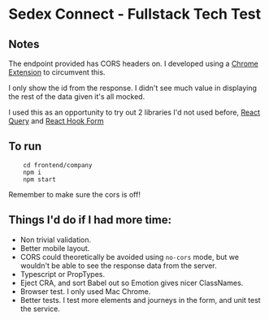 # Sedex Connect - Fullstack Tech Test

## Notes
The endpoint provided has CORS headers on. I developed using a [Chrome Extension](https://chrome.google.com/webstore/detail/cross-domain-cors/mjhpgnbimicffchbodmgfnemoghjakai) to circumvent this.

I only show the id from the response. I didn't see much value in displaying the rest of the data given it's all mocked.

I used this as an opportunity to try out 2 libraries I'd not used before, [React Query](https://github.com/tannerlinsley/react-query) and [React Hook Form](https://react-hook-form.com/)


## To run
```
	cd frontend/company
	npm i
	npm start
```

Remember to make sure the cors is off!
## Things I'd do if I had more time:

- Non trivial validation.
- Better mobile layout.
- CORS could theoretically be avoided using `no-cors` mode, but we wouldn't be able to see the response data from the server.
- Typescript or PropTypes.
- Eject CRA, and sort Babel out so Emotion gives nicer ClassNames.
- Browser test. I only used Mac Chrome.
- Better tests. I test more elements and journeys in the form, and unit test the service.

<!--


This is an example technical test for a full stack developer. 💻

It aims to give the interviewee the opportunity to show their knowledge by implementing the `POST /company`
method of the [open api spec](./companies-openapi3.yaml) in either the frontend OR the backend.

### Frontend
If you choose the to implement frontend please do so in React, feel free to use whatever libs to assist your
implementation but please include the dependencies in the build tool:

- Create a page that will allow a user to submit a company via a form and display the response.
- You can use the following endpoint to implement against: https://sedex-apim-gateway.cloud.gravitee.io/interview/v0/...


### Backend
If you choose to implement the backend please do Kotlin, feel free to use whatever libs to assist your implementation
but please include the dependencies in the build tool.

- Expose the endpoint as a Restful HTTP service consuming and returning a JSON response as per the api spec.

### Solution structure

To start please fork this repository, make publicly accessible so that we can review at the end.

We are looking for clean and tested code. Please provide a courteous notes appended to this README on tools and libs
you might have used and with instructions on how to test and run the application locally.

The project can be organised you see fit, in this repo are some example front and backend projects to point you in the
 right direction, but feel free to throw away and implement your version as you see fit, however we do ask that all the
 code required to run the solution is submitted to a to your public fork of this repo.

Please time box the exercise to  a hour and a half maximum. Git commits would be appreciated to show the solutions
evolution.

If you cant implement the full POST company specification in an hour and a half, dont worry, just put down a few steps
that you would go on to implement to complete the spec and the time you estimate that it would take to complete.

Thanks! 😃 -->